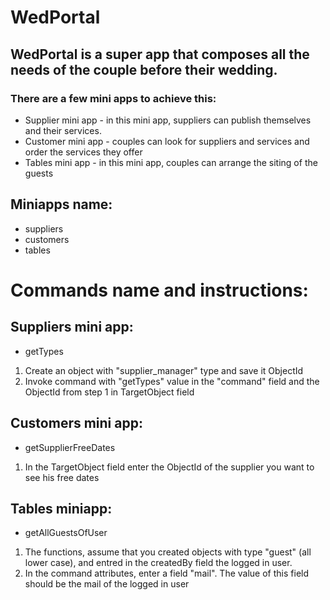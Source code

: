 # WedPortal

## WedPortal is a super app that composes all the needs of the couple before their wedding.

### There are a few mini apps to achieve this:
- Supplier mini app - in this mini app, suppliers can publish themselves and their services.
- Customer mini app - couples can look for suppliers and services and order the services they offer
- Tables mini app - in this mini app, couples can arrange the siting of the guests

## Miniapps name:
- suppliers
- customers
- tables

# Commands name and instructions:

## Suppliers mini app:

- getTypes

1. Create an object with "supplier_manager" type and save it ObjectId
2. Invoke command with "getTypes" value in the "command" field and the ObjectId from step 1 in TargetObject field

## Customers mini app:

- getSupplierFreeDates

1. In the TargetObject field enter the ObjectId of the supplier you want to see his free dates

## Tables miniapp:

- getAllGuestsOfUser

1. The functions, assume that you created objects with type "guest" (all lower case), and entred in the createdBy field the logged in user.
2. In the command attributes, enter a field "mail". The value of this field should be the mail of the logged in user


